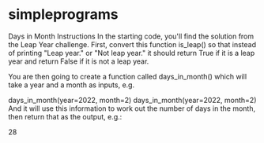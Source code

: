 # simpleprograms

Days in Month
Instructions
In the starting code, you'll find the solution from the Leap Year challenge. First, convert this function is_leap() so that instead of printing "Leap year." or "Not leap year." it should return True if it is a leap year and return False if it is not a leap year.

You are then going to create a function called days_in_month() which will take a year and a month as inputs, e.g.

days_in_month(year=2022, month=2)
days_in_month(year=2022, month=2)
And it will use this information to work out the number of days in the month, then return that as the output, e.g.:

28
